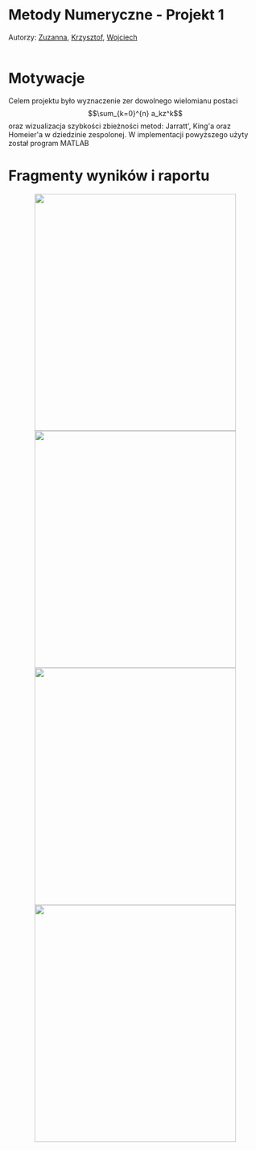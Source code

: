 # Metody Numeryczne - Projekt 1
Autorzy: [Zuzanna](https://github.com/zuzanna56), [Krzysztof](https://github.com/SawickiK), [Wojciech](https://github.com/WojtekGrbs)
<br></br>
# Motywacje
Celem projektu było wyznaczenie zer dowolnego wielomianu postaci $$\sum_{k=0}^{n} a_kz^k$$ oraz wizualizacja szybkości zbieżności metod: Jarratt', King'a oraz Homeier'a w dziedzinie zespolonej. W implementacji powyższego użyty został program MATLAB
# Fragmenty wyników i raportu
<p align="center">
  <img src="https://user-images.githubusercontent.com/51636941/227785649-66df2c88-d8c5-4eab-8e72-d8332ecd6986.png" width="400" height="470">
  <img src="https://user-images.githubusercontent.com/51636941/227785704-2974c302-43e8-457d-ace1-6d7f4fdc38c6.png" width="400" height="470">
  <img src="https://user-images.githubusercontent.com/51636941/227786157-7cb16c85-947d-4a77-a70a-03f22df6ebd7.png" width="400" height="470">
  <img src="https://user-images.githubusercontent.com/51636941/227785876-11079db9-44c7-47dd-b9d4-3d2ec99e7976.png" width="400" height="470">
</p>
